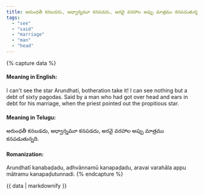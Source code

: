 ```yaml
---
title: అరుంధతీ కనబడదు, అధ్వాన్నమూ కనపడదు, అరవై వరహాల అప్పు మాత్రము కనపడుతున్నది.
tags:
  - "see"
  - "said"
  - "marriage"
  - "man"
  - "head"
---
```


{% capture data %}
#### Meaning in English:
I can't see the star Arundhati, botheration take it! I can see nothing but a debt of sixty pagodas.
Said by a man who had got over head and ears in debt for his marriage, when the priest pointed out the propitious star.

#### Meaning in Telugu:
అరుంధతీ కనబడదు, అధ్వాన్నమూ కనపడదు, అరవై వరహాల అప్పు మాత్రము కనపడుతున్నది.

#### Romanization:
Arundhatī kanabaḍadu, adhvānnamū kanapaḍadu, aravai varahāla appu mātramu kanapaḍutunnadi.
{% endcapture %}

{{ data | markdownify }}

